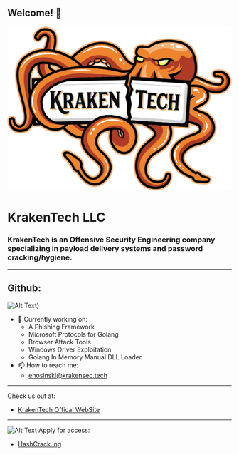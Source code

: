 ## Welcome! 👋

![Alt Text](.img/krakentech.png "KrakenTech LLC")

# KrakenTech LLC

### KrakenTech is an Offensive Security Engineering company specializing in payload delivery systems and password cracking/hygiene.

---
## Github:
![Alt Text](https://github-readme-stats.vercel.app/api/top-langs/?username=Ar1ste1a&layout=compact&show_icons=true&theme=github_dark_dimmed))

- 🔭 Currently working on:
  - A Phishing Framework
  - Microsoft Protocols for Golang
  - Browser Attack Tools
  - Windows Driver Exploitation
  - Golang In Memory Manual DLL Loader
- 📫 How to reach me:
  -  ehosinski@krakensec.tech
---
Check us out at:
- [KrakenTech Offical WebSite](https://krakensec.tech)
---
<img src="https://img.wanman.io/fUSu0/JAcEziNa36.png/raw" alt="Alt Text" title="HashCrack.ing" width="100" height="100" />
Apply for access:

- [HashCrack.ing](https://hashcrack.ing)
